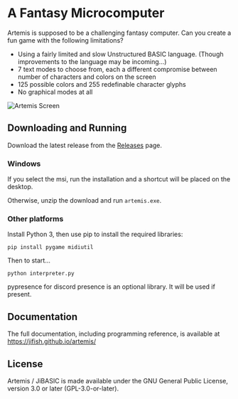 # A Fantasy Microcomputer

Artemis is supposed to be a challenging fantasy computer. Can you create a fun game with the following limitations?

- Using a fairly limited and slow Unstructured BASIC language. (Though improvements to the language may be incoming...)
- 7 text modes to choose from, each a different compromise between number of characters and colors on the screen
- 125 possible colors and 255 redefinable character glyphs
- No graphical modes at all

![Artemis Screen](https://jifish.github.io/artemis/artemis_screen.gif)

## Downloading and Running

Download the latest release from the [Releases](https://github.com/JiFish/artemis/releases) page.

### Windows

If you select the msi, run the installation and a shortcut will be placed on the desktop.

Otherwise, unzip the download and run `artemis.exe`.

### Other platforms

Install Python 3, then use pip to install the required libraries:
```
pip install pygame midiutil
```

Then to start...
```
python interpreter.py
```

pypresence for discord presence is an optional library. It will be used if present.

## Documentation

The full documentation, including programming reference, is available at https://jifish.github.io/artemis/

## License

Artemis / JiBASIC is made available under the GNU General Public License, version 3.0 or later (GPL-3.0-or-later).

